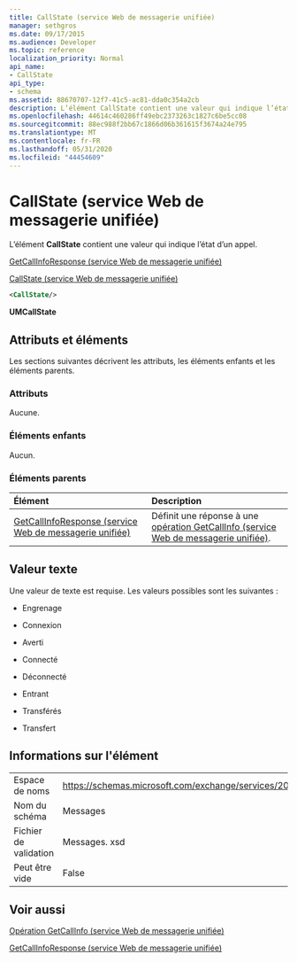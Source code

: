```yaml
---
title: CallState (service Web de messagerie unifiée)
manager: sethgros
ms.date: 09/17/2015
ms.audience: Developer
ms.topic: reference
localization_priority: Normal
api_name:
- CallState
api_type:
- schema
ms.assetid: 88670707-12f7-41c5-ac81-dda0c354a2cb
description: L’élément CallState contient une valeur qui indique l’état d’un appel.
ms.openlocfilehash: 44614c460286ff49ebc2373263c1827c6be5cc08
ms.sourcegitcommit: 88ec988f2bb67c1866d06b361615f3674a24e795
ms.translationtype: MT
ms.contentlocale: fr-FR
ms.lasthandoff: 05/31/2020
ms.locfileid: "44454609"
---
```

# <a name="callstate-um-web-service"></a>CallState (service Web de messagerie unifiée)

L’élément **CallState** contient une valeur qui indique l’état d’un appel. 
  
[GetCallInfoResponse (service Web de messagerie unifiée)](getcallinforesponse-um-web-service.md)
  
[CallState (service Web de messagerie unifiée)](callstate-um-web-service.md)
  
```xml
<CallState/>
```

 **UMCallState**
## <a name="attributes-and-elements"></a>Attributs et éléments

Les sections suivantes décrivent les attributs, les éléments enfants et les éléments parents.
  
### <a name="attributes"></a>Attributs

Aucune.
  
### <a name="child-elements"></a>Éléments enfants

Aucun.
  
### <a name="parent-elements"></a>Éléments parents

|**Élément**|**Description**|
|:-----|:-----|
|[GetCallInfoResponse (service Web de messagerie unifiée)](getcallinforesponse-um-web-service.md) <br/> |Définit une réponse à une [opération GetCallInfo (service Web de messagerie unifiée)](getcallinfo-operation-um-web-service.md).  <br/> |
   
## <a name="text-value"></a>Valeur texte

Une valeur de texte est requise. Les valeurs possibles sont les suivantes :
  
- Engrenage
    
- Connexion
    
- Averti
    
- Connecté
    
- Déconnecté
    
- Entrant
    
- Transférés
    
- Transfert
    
## <a name="element-information"></a>Informations sur l'élément

|||
|:-----|:-----|
|Espace de noms  <br/> |https://schemas.microsoft.com/exchange/services/2006/message  <br/> |
|Nom du schéma  <br/> |Messages  <br/> |
|Fichier de validation  <br/> |Messages. xsd  <br/> |
|Peut être vide  <br/> |False  <br/> |
   
## <a name="see-also"></a>Voir aussi



[Opération GetCallInfo (service Web de messagerie unifiée)](getcallinfo-operation-um-web-service.md)
  
[GetCallInfoResponse (service Web de messagerie unifiée)](getcallinforesponse-um-web-service.md)

